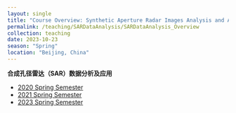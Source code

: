 ```yaml
---
layout: single
title: "Course Overview: Synthetic Aperture Radar Images Analysis and Applications"
permalink: /teaching/SARDataAnalysis/SARDataAnalysis_Overview
collection: teaching
date: 2023-10-23
season: "Spring"
location: "Beijing, China"
---
```


**合成孔径雷达（SAR）数据分析及应用**

- [2020 Spring Semester](/teaching/SARDataAnalysis/SARDataAnalysis_Syllabus_2020)
- [2021 Spring Semester](/teaching/SARDataAnalysis/SARDataAnalysis_Syllabus_2021)
- [2023 Spring Semester](/teaching/SARDataAnalysis/SARDataAnalysis_Syllabus_2023)
